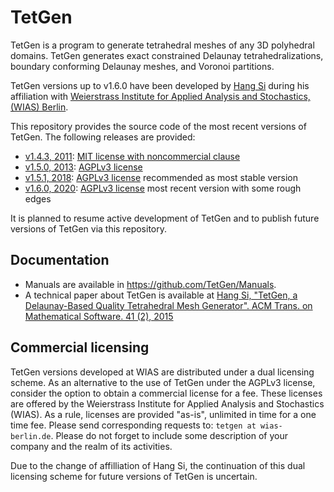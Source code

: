 TetGen
======

TetGen is a program to generate tetrahedral meshes of any 3D polyhedral domains.  TetGen generates exact constrained Delaunay tetrahedralizations, boundary conforming Delaunay meshes, and Voronoi partitions.

TetGen versions up to v1.6.0 have been developed by [Hang Si](https://github.com/sihang0592) during his affiliation with [Weierstrass Institute for Applied Analysis and Stochastics, (WIAS) Berlin](https://www.wias-berlin.de/software/tetgen).

This repository provides the source code of the most recent versions of TetGen.
The following releases are provided:

- [v1.4.3, 2011](https://github.com/TetGen/TetGen/archive/refs/tags/v1.4.3.tar.gz): [MIT license with noncommercial clause](https://raw.githubusercontent.com/TetGen/TetGen/refs/tags/v1.4.3/LICENSE)
- [v1.5.0, 2013](https://github.com/TetGen/TetGen/archive/refs/tags/v1.5.0.tar.gz): [AGPLv3 license](https://www.gnu.org/licenses/agpl-3.0.html)
- [v1.5.1, 2018](https://github.com/TetGen/TetGen/archive/refs/tags/v1.5.1.tar.gz): [AGPLv3 license](https://www.gnu.org/licenses/agpl-3.0.html) recommended as most stable version
- [v1.6.0, 2020](https://github.com/TetGen/TetGen/archive/refs/tags/v1.6.0.tar.gz): [AGPLv3 license](https://www.gnu.org/licenses/agpl-3.0.html) most recent version with some rough edges

It is planned to resume active development of TetGen and to publish future versions of TetGen via this repository.

## Documentation
- Manuals are available in https://github.com/TetGen/Manuals.
- A technical paper about TetGen is available at [Hang Si, "TetGen, a Delaunay-Based Quality Tetrahedral Mesh Generator". ACM Trans. on Mathematical Software. 41 (2), 2015](http://doi.acm.org/10.1145/2629697)
  
  
## Commercial licensing

TetGen versions developed at WIAS are distributed under a dual licensing scheme.  As an alternative to the use of TetGen under the AGPLv3 license, consider the option to obtain a commercial license for a fee.  These licenses are offered by the Weierstrass Institute for Applied Analysis and Stochastics (WIAS). As a rule, licenses are provided "as-is", unlimited in time for a one time fee.  Please send corresponding requests to: `tetgen at wias-berlin.de`.  Please do not forget to include some description of your company and the realm of its activities.

Due to the change of affilliation of Hang Si, the continuation of this dual licensing scheme for future versions of TetGen is uncertain.


